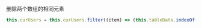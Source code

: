 
删除两个数组的相同元素


```js
this.curUsers = this.curUsers.filter((item) => (this.tableData.indexOf(item) === -1));
```